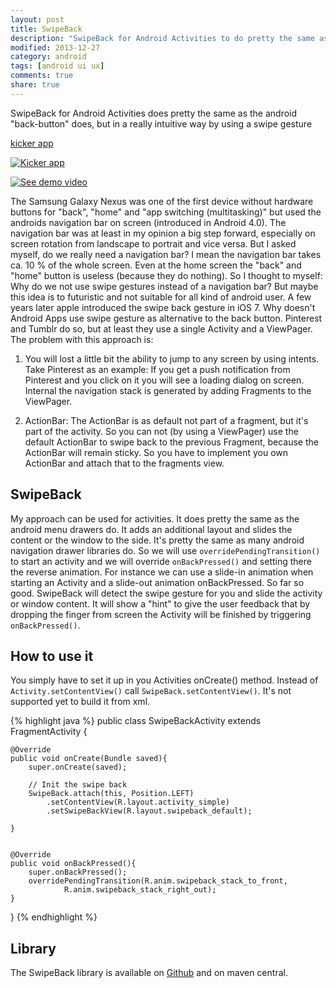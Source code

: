 ```yaml
---
layout: post
title: SwipeBack
description: "SwipeBack for Android Activities to do pretty the same as the android "back-button" will do, but in a really intuitive way by using a swipe gesture"
modified: 2013-12-27
category: android
tags: [android ui ux]
comments: true
share: true
---
```


SwipeBack for Android Activities does pretty the same as the android "back-button" does, but in a really intuitive way by using a swipe gesture

[kicker app](https://play.google.com/store/apps/details?id=com.netbiscuits.kicker)

[![Kicker app](http://img.youtube.com/vi/-QgECTWOoa0/0.jpg)](http://www.youtube.com/watch?v=-QgECTWOoa0)

[![See demo video](http://img.youtube.com/vi/T6mbg_wqlkc/0.jpg)](http://www.youtube.com/watch?v=T6mbg_wqlkc)

The Samsung Galaxy Nexus was one of the first device without hardware buttons for "back", "home" and "app switching (multitasking)" but used the androids navigation bar on screen (introduced in Android 4.0). The navigation bar was at least in my opinion a big step forward, especially on screen rotation from landscape to portrait and vice versa. But I asked myself, do we really need a navigation bar? I mean the navigation bar takes ca. 10 % of the whole screen. Even at the home screen the "back" and "home" button is useless (because they do nothing). So I thought to myself: Why do we not use swipe gestures instead of a navigation bar? But maybe this idea is to futuristic and not suitable for all kind of android user. A few years later apple introduced the swipe back gesture in iOS 7. Why doesn't Android Apps use swipe gesture as alternative to the back button. Pinterest and Tumblr do so, but at least they use a single Activity and a ViewPager. The problem with this approach is:

 1. You will lost a little bit the ability to jump to any screen by using intents. Take Pinterest as an example: If you get a push notification from Pinterest and you click on it you will see a loading dialog on screen. Internal the navigation stack is generated by adding Fragments to the ViewPager.

 2. ActionBar: The ActionBar is as default not part of a fragment, but it's part of the activity. So you can not (by using a ViewPager) use the default ActionBar to swipe back to the previous Fragment, because the ActionBar will remain sticky. So you have to implement you own ActionBar and attach that to the fragments view.

## SwipeBack
My approach can be used for activities. It does pretty the same as the android menu drawers do. It adds an additional layout and slides the content or the window to the side. It's pretty the same as many android navigation drawer libraries do. So we will use `overridePendingTransition()` to start an activity and we will override `onBackPressed()` and setting there the reverse animation. For instance we can use a slide-in animation when starting an Activity and a slide-out animation onBackPressed. So far so good. SwipeBack will detect the swipe gesture for you and slide the activity or window content. It will show a "hint" to give the user feedback that by dropping the finger from screen the Activity will be finished by triggering `onBackPressed()`.

## How to use it
You simply have to set it up in you Activities onCreate() method.
Instead of `Activity.setContentView()` call `SwipeBack.setContentView()`. It's not supported yet to build it from xml.

{% highlight java %}
public class SwipeBackActivity extends FragmentActivity {

	@Override
	public void onCreate(Bundle saved){
		super.onCreate(saved);

		// Init the swipe back
		SwipeBack.attach(this, Position.LEFT)
		    .setContentView(R.layout.activity_simple)
		    .setSwipeBackView(R.layout.swipeback_default);

	}


	@Override
	public void onBackPressed(){
		super.onBackPressed();
		overridePendingTransition(R.anim.swipeback_stack_to_front,
				R.anim.swipeback_stack_right_out);
	}
}
{% endhighlight %}

## Library
The SwipeBack library is available on [Github](https://github.com/sockeqwe/SwipeBack) and on maven central.
